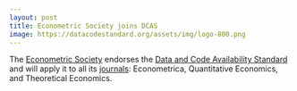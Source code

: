 ```yaml
---
layout: post
title: Econometric Society joins DCAS
image: https://datacodestandard.org/assets/img/logo-800.png
---
```


The [Econometric Society](https://www.econometricsociety.org/publications/es-data-editor-website) endorses the [Data and Code Availability Standard](/) and will apply it to all its [journals](/journals/): Econometrica, Quantitative Economics, and Theoretical Economics.
